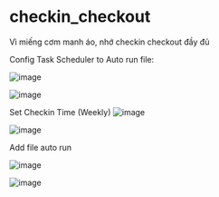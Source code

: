 # checkin_checkout



Vì miếng cơm manh áo, nhớ checkin checkout đầy đủ


Config Task Scheduler to Auto run file:

![image](https://github.com/user-attachments/assets/5a3a4a8a-9f41-40f4-8611-358bc2824e51)


![image](https://github.com/user-attachments/assets/c12f3a1b-3325-47d5-ba35-dc5c2f0d88be)

Set Checkin Time (Weekly)
![image](https://github.com/user-attachments/assets/8cbbb01f-5da7-4f91-a56d-2bb71004d0b4)

![image](https://github.com/user-attachments/assets/a4a39a3a-1a50-4b71-af14-054e4a162786)

Add file auto run

![image](https://github.com/user-attachments/assets/01cf7d0d-d4f7-49f2-8410-1cb69a41d3f6)

![image](https://github.com/user-attachments/assets/adb97865-569b-42d7-bd80-e9d93c093ab3)








